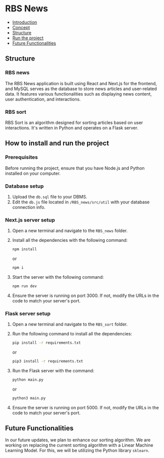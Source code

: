 # RBS News

- [Introduction](#introduction)
- [Concept](#concept)
- [Structure](#structure)
- [Run the project](#how-to-install-and-run-the-project)
- [Future Functionalities](#future-functionalities)



## Structure

### RBS news

The RBS News application is built using React and Next.js for the frontend, and MySQL serves as the database to store news articles and user-related data. It features various functionalities such as displaying news content, user authentication, and interactions.

### RBS sort

RBS Sort is an algorithm designed for sorting articles based on user interactions. It's written in Python and operates on a Flask server.

## How to install and run the project

### Prerequisites

Before running the project, ensure that you have Node.js and Python installed on your computer.

### Database setup

1. Upload the `db.sql` file to your DBMS.
2. Edit the `db.js` file located in `/RBS_news/src/util` with your database connection info.

### Next.js server setup

1. Open a new terminal and navigate to the `RBS_news` folder.
2. Install all the dependencies with the following command:

   ```bash
   npm install
   ```

   or

   ```bash
   npm i
   ```

3. Start the server with the following command:

   ```bash
   npm run dev
   ```

4. Ensure the server is running on port 3000. If not, modify the URLs in the code to match your server's port.

### Flask server setup

1. Open a new terminal and navigate to the `RBS_sort` folder.
2. Run the following command to install all the dependencies:

   ```bash
   pip install -r requirements.txt
   ```

   or

   ```bash
   pip3 install -r requirements.txt
   ```

3. Run the Flask server with the command:

   ```bash
   python main.py
   ```

   or

   ```bash
   python3 main.py
   ```

4. Ensure the server is running on port 5000. If not, modify the URLs in the code to match your server's port.

## Future Functionalities

In our future updates, we plan to enhance our sorting algorithm. We are working on replacing the current sorting algorithm with a Linear Machine Learning Model. For this, we will be utilizing the Python library `sklearn`.
